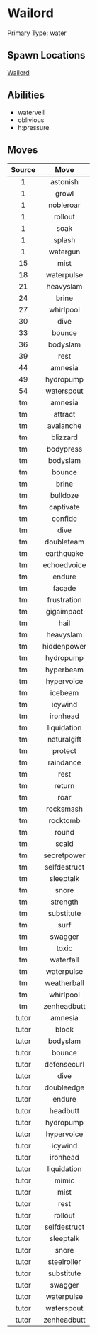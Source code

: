 # Wailord  
Primary Type: water  
  
## Spawn Locations  
[Wailord](/data/spawn_presets/wailord.md)  
  
## Abilities  
  * waterveil
  * oblivious
  * h:pressure
  
  
## Moves  
  
| Source | Move |  
|:---:|:---:|  
| 1 | astonish |  
| 1 | growl |  
| 1 | nobleroar |  
| 1 | rollout |  
| 1 | soak |  
| 1 | splash |  
| 1 | watergun |  
| 15 | mist |  
| 18 | waterpulse |  
| 21 | heavyslam |  
| 24 | brine |  
| 27 | whirlpool |  
| 30 | dive |  
| 33 | bounce |  
| 36 | bodyslam |  
| 39 | rest |  
| 44 | amnesia |  
| 49 | hydropump |  
| 54 | waterspout |  
| tm | amnesia |  
| tm | attract |  
| tm | avalanche |  
| tm | blizzard |  
| tm | bodypress |  
| tm | bodyslam |  
| tm | bounce |  
| tm | brine |  
| tm | bulldoze |  
| tm | captivate |  
| tm | confide |  
| tm | dive |  
| tm | doubleteam |  
| tm | earthquake |  
| tm | echoedvoice |  
| tm | endure |  
| tm | facade |  
| tm | frustration |  
| tm | gigaimpact |  
| tm | hail |  
| tm | heavyslam |  
| tm | hiddenpower |  
| tm | hydropump |  
| tm | hyperbeam |  
| tm | hypervoice |  
| tm | icebeam |  
| tm | icywind |  
| tm | ironhead |  
| tm | liquidation |  
| tm | naturalgift |  
| tm | protect |  
| tm | raindance |  
| tm | rest |  
| tm | return |  
| tm | roar |  
| tm | rocksmash |  
| tm | rocktomb |  
| tm | round |  
| tm | scald |  
| tm | secretpower |  
| tm | selfdestruct |  
| tm | sleeptalk |  
| tm | snore |  
| tm | strength |  
| tm | substitute |  
| tm | surf |  
| tm | swagger |  
| tm | toxic |  
| tm | waterfall |  
| tm | waterpulse |  
| tm | weatherball |  
| tm | whirlpool |  
| tm | zenheadbutt |  
| tutor | amnesia |  
| tutor | block |  
| tutor | bodyslam |  
| tutor | bounce |  
| tutor | defensecurl |  
| tutor | dive |  
| tutor | doubleedge |  
| tutor | endure |  
| tutor | headbutt |  
| tutor | hydropump |  
| tutor | hypervoice |  
| tutor | icywind |  
| tutor | ironhead |  
| tutor | liquidation |  
| tutor | mimic |  
| tutor | mist |  
| tutor | rest |  
| tutor | rollout |  
| tutor | selfdestruct |  
| tutor | sleeptalk |  
| tutor | snore |  
| tutor | steelroller |  
| tutor | substitute |  
| tutor | swagger |  
| tutor | waterpulse |  
| tutor | waterspout |  
| tutor | zenheadbutt |  
  
